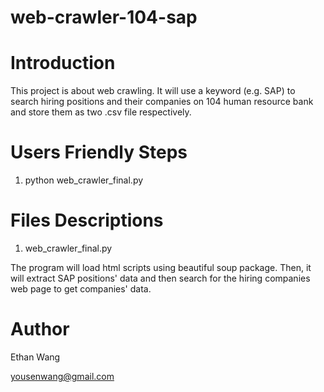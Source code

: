 # web-crawler-104-sap

# Introduction 

This project is about web crawling. It will use a keyword (e.g. SAP) to search hiring positions and their companies on 104 human resource bank and store them as two .csv file respectively.

# Users Friendly Steps

1. python web_crawler_final.py


# Files Descriptions

1. web_crawler_final.py

The program will load html scripts using beautiful soup package. Then, it will extract SAP positions' data and then search for the hiring companies web page to get companies' data.

# Author

Ethan Wang

yousenwang@gmail.com